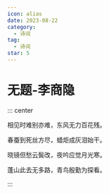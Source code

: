 ```yaml
---
icon: alias
date: 2023-08-22
category:
  - 诗词
tag:
  - 诗词
star: 5
---
```


# 无题-李商隐

<!-- more -->

::: center

相见时难别亦难，东风无力百花残。

春蚕到死丝方尽，蜡炬成灰泪始干。

晓镜但愁云鬓改，夜吟应觉月光寒。

蓬山此去无多路，青鸟殷勤为探看。

:::